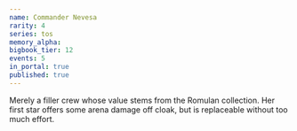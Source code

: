 ```yaml
---
name: Commander Nevesa
rarity: 4
series: tos
memory_alpha:
bigbook_tier: 12
events: 5
in_portal: true
published: true
---
```


Merely a filler crew whose value stems from the Romulan collection. Her first star offers some arena damage off cloak, but is replaceable without too much effort.
